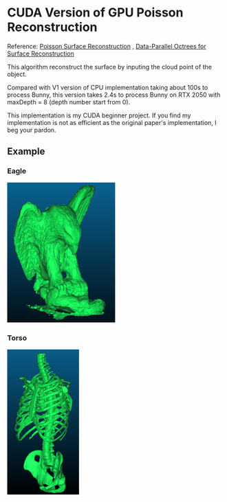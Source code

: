 # CUDA Version of GPU Poisson Reconstruction

Reference: [Poisson Surface Reconstruction](https://hhoppe.com/poissonrecon.pdf) , [Data-Parallel Octrees for Surface Reconstruction](http://kunzhou.net/2010/ParallelOctree-preprint.pdf)



This algorithm reconstruct the surface by inputing the cloud point of the object.



Compared with V1 version of CPU implementation taking about 100s to process Bunny, this version takes 2.4s to process Bunny on RTX 2050 with maxDepth = 8 (depth number start from 0).

This implementation is my CUDA beginner project. If you find my implementation is not as efficient as the original paper's implementation, I beg your pardon.

## Example

### Eagle

<img src="./images/eagle.png" style="zoom:33%;" />

### Torso

<img src="./images/torso.png" style="zoom:33%;" />
